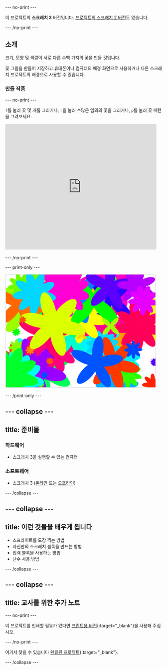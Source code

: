 --- no-print ---

이 프로젝트의 **스크래치 3** 버전입니다. [프로젝트의 스크래치 2 버전](https://projects.raspberrypi.org/ko-KR/projects/flower-generator-scratch2)도 있습니다.

--- /no-print ---

## 소개

크기, 모양 및 색깔이 서로 다른 수백 가지의 꽃을 만들 것입니다.

꽃 그림을 만들어 저장하고 휴대폰이나 컴퓨터의 배경 화면으로 사용하거나 다른 스크래치 프로젝트의 배경으로 사용할 수 있습니다.

### 만들 작품

--- no-print ---

`f`를 눌러 꽃 몇 개를 그리거나, `r`을 눌러 수많은 임의의 꽃을 그리거나, `p`를 눌러 꽃 패턴을 그려보세요.

<div class="scratch-preview">
  <iframe allowtransparency="true" width="485" height="402" src="https://scratch.mit.edu/projects/embed/253355932/?autostart=false" frameborder="0" scrolling="no"></iframe>
</div>

--- /no-print ---

--- print-only ---

![임의의 꽃](images/flower-random.png)

--- /print-only ---

--- collapse ---
---
title: 준비물
---

### 하드웨어

+ 스크래치 3을 실행할 수 있는 컴퓨터

### 소프트웨어

+ 스크래치 3 ([온라인](https://rpf.io/scratch-on) 또는 [오프라인](https://rpf.io/scratch-off))

--- /collapse ---

--- collapse ---
---
title: 이런 것들을 배우게 됩니다
---

+ 스프라이트를 도장 찍는 방법 
+ 자신만의 스크래치 블록을 만드는 방법
+ 입력 블록을 사용하는 방법 
+ 난수 사용 방법 

--- /collapse ---

--- collapse ---
---
title: 교사를 위한 추가 노트
---

--- no-print ---

이 프로젝트를 인쇄할 필요가 있다면 [프린트용 버전](https://projects.raspberrypi.org/ko-KR/projects/flower-generator/print){:target="_blank"}을 사용해 주십시오.

--- /no-print ---

여기서 찾을 수 있습니다 [완료된 프로젝트](https://rpf.io/p/ko-KR/flower-generator-get){:target="_blank"}.

--- /collapse ---